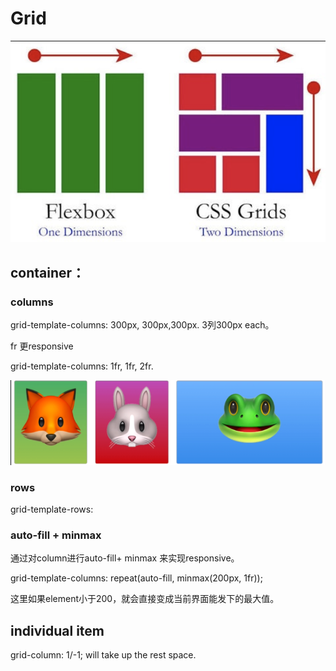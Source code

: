 # Grid

![](../.gitbook/assets/image%20%288%29.png)

## container：

### columns

grid-template-columns: 300px, 300px,300px.  3列300px each。

fr 更responsive 

grid-template-columns: 1fr, 1fr, 2fr. 

![](../.gitbook/assets/image%20%283%29.png)

### rows

grid-template-rows: 

### auto-fill + minmax

通过对column进行auto-fill+ minmax 来实现responsive。

grid-template-columns: repeat\(auto-fill, minmax\(200px, 1fr\)\);

这里如果element小于200，就会直接变成当前界面能发下的最大值。

## individual item

grid-column: 1/-1;   will take up the rest space. 

